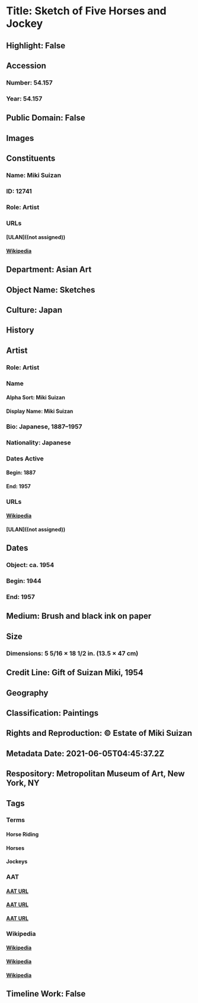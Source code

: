 # Title: Sketch of Five Horses and Jockey
## Highlight: False
## Accession
### Number: 54.157
### Year: 54.157
## Public Domain: False
## Images
## Constituents
### Name: Miki Suizan
### ID: 12741
### Role: Artist
### URLs
#### [ULAN]((not assigned))
#### [Wikipedia](https://www.wikidata.org/wiki/Q11355693)
## Department: Asian Art
## Object Name: Sketches
## Culture: Japan
## History
## Artist
### Role: Artist
### Name
#### Alpha Sort: Miki Suizan
#### Display Name: Miki Suizan
### Bio: Japanese, 1887–1957
### Nationality: Japanese
### Dates Active
#### Begin: 1887
#### End: 1957
### URLs
#### [Wikipedia](https://www.wikidata.org/wiki/Q11355693)
#### [ULAN]((not assigned))
## Dates
### Object: ca. 1954
### Begin: 1944
### End: 1957
## Medium: Brush and black ink on paper
## Size
### Dimensions: 5 5/16 × 18 1/2 in. (13.5 × 47 cm)
## Credit Line: Gift of Suizan Miki, 1954
## Geography
## Classification: Paintings
## Rights and Reproduction: © Estate of Miki Suizan
## Metadata Date: 2021-06-05T04:45:37.2Z
## Respository: Metropolitan Museum of Art, New York, NY
## Tags
### Terms
#### Horse Riding
#### Horses
#### Jockeys
### AAT
#### [AAT URL](http://vocab.getty.edu/page/aat/300249313)
#### [AAT URL](http://vocab.getty.edu/page/aat/300250148)
#### [AAT URL](http://vocab.getty.edu/page/aat/300188603)
### Wikipedia
#### [Wikipedia]()
#### [Wikipedia]()
#### [Wikipedia]()
## Timeline Work: False